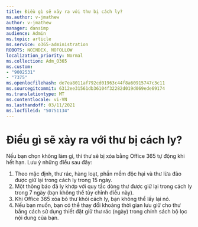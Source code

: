 ```yaml
---
title: Điều gì sẽ xảy ra với thư bị cách ly?
ms.author: v-jmathew
author: v-jmathew
manager: dansimp
audience: Admin
ms.topic: article
ms.service: o365-administration
ROBOTS: NOINDEX, NOFOLLOW
localization_priority: Normal
ms.collection: Adm_O365
ms.custom:
- "9002531"
- "7375"
ms.openlocfilehash: de7ea8011af792cd01963c44f8a60915747c3c11
ms.sourcegitcommit: 6312ee31561db36104f32282d019d069ede69174
ms.translationtype: MT
ms.contentlocale: vi-VN
ms.lasthandoff: 03/11/2021
ms.locfileid: "50751134"
---
```

# <a name="what-happens-to-quarantined-messages"></a>Điều gì sẽ xảy ra với thư bị cách ly?

Nếu bạn chọn không làm gì, thì thư sẽ bị xóa bằng Office 365 tự động khi hết hạn. Lưu ý những điều sau đây:

1. Theo mặc định, thư rác, hàng loạt, phần mềm độc hại và thư lừa đảo được giữ lại trong cách ly trong 15 ngày.
2. Một thông báo đã ly khớp với quy tắc dòng thư được giữ lại trong cách ly trong 7 ngày (bạn không thể tùy chỉnh điều này).
3. Khi Office 365 xóa bỏ thư khỏi cách ly, bạn không thể lấy lại nó.
4. Nếu bạn muốn, bạn có thể thay đổi khoảng thời gian lưu giữ cho thư bằng cách sử dụng thiết đặt giữ thư rác (ngày) trong chính sách bộ lọc nội dung của bạn.
